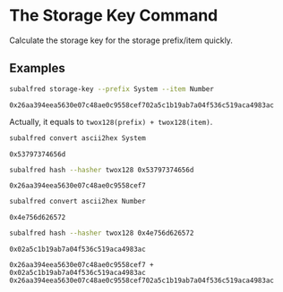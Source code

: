 # The Storage Key Command
Calculate the storage key for the storage prefix/item quickly.

## Examples
```sh
subalfred storage-key --prefix System --item Number
```
```
0x26aa394eea5630e07c48ae0c9558cef702a5c1b19ab7a04f536c519aca4983ac
```

Actually, it equals to `twox128(prefix) + twox128(item)`.
```sh
subalfred convert ascii2hex System
```
```
0x53797374656d
```
```sh
subalfred hash --hasher twox128 0x53797374656d
```
```
0x26aa394eea5630e07c48ae0c9558cef7
```
```sh
subalfred convert ascii2hex Number
```
```
0x4e756d626572
```
```sh
subalfred hash --hasher twox128 0x4e756d626572
```
```
0x02a5c1b19ab7a04f536c519aca4983ac
```
```
0x26aa394eea5630e07c48ae0c9558cef7 + 0x02a5c1b19ab7a04f536c519aca4983ac
0x26aa394eea5630e07c48ae0c9558cef702a5c1b19ab7a04f536c519aca4983ac
```
